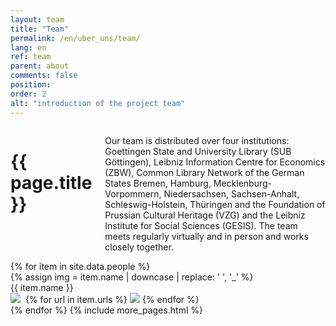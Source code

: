 ```yaml
---
layout: team
title: "Team"
permalink: /en/uber_uns/team/
lang: en
ref: team
parent: about
comments: false
position: 
order: 2
alt: "introduction of the project team"
---
```

<main>
    <div class="columns large-8 large-centered medium-10 medium-centered large-offset-2">
        <h1 class="margin-top-2">{{ page.title }}</h1>
        <!-- Start editing content here -->
        <p>Our team is distributed over four institutions: Goettingen State and University Library (SUB Göttingen), Leibniz Information Centre for Economics (ZBW), Common Library Network of the German States Bremen, Hamburg, Mecklenburg-Vorpommern, Niedersachsen, Sachsen-Anhalt, Schleswig-Holstein, Thüringen and the Foundation of Prussian Cultural Heritage (VZG) and the Leibniz Institute for Social Sciences (GESIS). The team meets regularly virtually and in person and works closely together.</p>
        <!-- Stop editing content here -->
    </div>
    {% for item in site.data.people %}
    <div class="columns small-12 medium-3 margin-bottom-2 margin-top-2">
        <div class="team_member">
            {% assign img = item.name | downcase | replace: ' ', '_' %}
            <img src="{{ site.baseurl }}/img/bilder_team/image_{{ img }}.jpg" alt="" class="team_member_img"><br>
            {{ item.name }}<br>
            <a href="mailto:{{ item.mail}}"><img src="{{ site.baseurl }}/img/email.svg"></a>&nbsp;
            {% for url in item.urls %}
                <a href="{{ url }}"><img src="{{ site.baseurl }}/img/new-window.svg" style="margin-top: -5px;"></a>
            {% endfor %}
        </div>
    </div>
    {% endfor %}
    {% include more_pages.html %}
</main>
